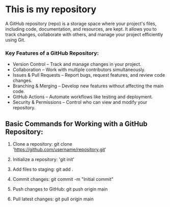 # This is my repository
A GitHub repository (repo) is a storage space where your project's files, including code, documentation, and resources, are kept. It allows you to track changes, collaborate with others, and manage your project efficiently using Git.

### Key Features of a GitHub Repository:
- Version Control – Track and manage changes in your project.
- Collaboration – Work with multiple contributors simultaneously.
- Issues & Pull Requests – Report bugs, request features, and review code changes.
- Branching & Merging – Develop new features without affecting the main code.
- GitHub Actions – Automate workflows like testing and deployment.
- Security & Permissions – Control who can view and modify your repository.

## Basic Commands for Working with a GitHub Repository:
1. Clone a repository:
git clone 'https://github.com/username/repository.git'

2. Initialize a repository:
'git init'

3. Add files to staging:
git add .

4. Commit changes:
git commit -m "Initial commit"

5. Push changes to GitHub:
git push origin main

6. Pull latest changes:
git pull origin main

